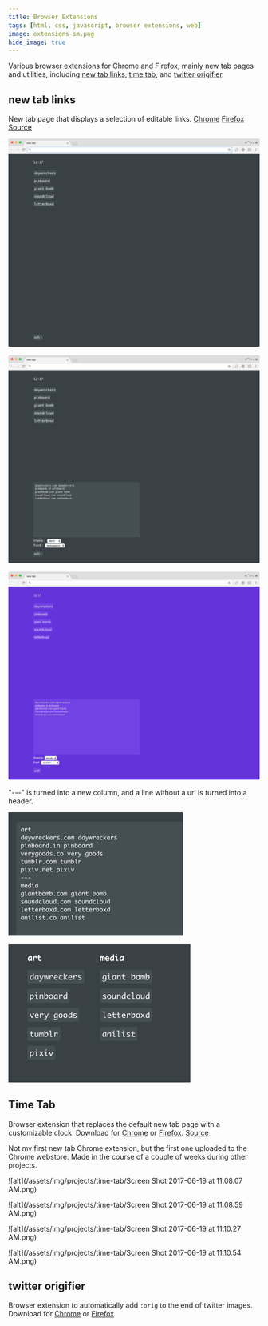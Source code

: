```yaml
---
title: Browser Extensions
tags: [html, css, javascript, browser extensions, web]
image: extensions-sm.png
hide_image: true
---
```

Various browser extensions for Chrome and Firefox, mainly new tab pages and utilities, including [new tab links](/projects/new-tab-links/), [time tab](/projects/time-tab/), and [twitter origifier](/projects/twitter-origifier/).

## new tab links
New tab page that displays a selection of editable links. [Chrome](https://chrome.google.com/webstore/detail/new-tab-links/dhilgiccnfcdipikddkegbpphmnobpnn) [Firefox](https://addons.mozilla.org/en-US/firefox/addon/new-tab-links/) [Source](https://github.com/nathanwentworth/new-tab-links)

![Screenshot](/assets/img/projects/new-tab-links/new-tab-links-01.png)

![Screenshot with options open](/assets/img/projects/new-tab-links/new-tab-links-02.png)

![Screenshot with purple theme](/assets/img/projects/new-tab-links/new-tab-links-03.png)

"---" is turned into a new column, and a line without a url is turned into a header.

![Screenshot with text options](/assets/img/projects/new-tab-links/new-tab-links-05.png)

![Screenshot with text options](/assets/img/projects/new-tab-links/new-tab-links-06.png)

## Time Tab
Browser extension that replaces the default new tab page with a customizable clock. Download for [Chrome](https://chrome.google.com/webstore/detail/time-tab/fdjemjfcplhejdekgjbdjjobbkipoddd) or [Firefox](https://addons.mozilla.org/en-US/firefox/addon/time-tab/). [Source](https://github.com/nathanwentworth/time-tab)

Not my first new tab Chrome extension, but the first one uploaded to the Chrome webstore. Made in the course of a couple of weeks during other projects.

![alt](/assets/img/projects/time-tab/Screen Shot 2017-06-19 at 11.08.07 AM.png)

![alt](/assets/img/projects/time-tab/Screen Shot 2017-06-19 at 11.08.59 AM.png)

![alt](/assets/img/projects/time-tab/Screen Shot 2017-06-19 at 11.10.27 AM.png)

![alt](/assets/img/projects/time-tab/Screen Shot 2017-06-19 at 11.10.54 AM.png)

## twitter origifier
Browser extension to automatically add `:orig` to the end of twitter images. Download for [Chrome](https://chrome.google.com/webstore/detail/twitter-origifier/lcbhlbbekpaklnhgfcccpdplhegpjkjk) or [Firefox](https://addons.mozilla.org/en-US/firefox/addon/twitter-origifier/)
